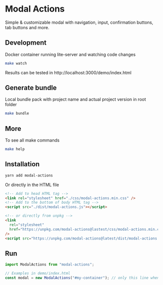 # Modal Actions

Simple & customizable modal with navigation, input, confirmation buttons, tab buttons and more.

## Development
Docker container running lite-server and watching code changes

```bash
make watch
```
Results can be tested in http://localhost:3000/demo/index.html

## Generate bundle
Local bundle pack with project name and actual project version in root folder

```bash
make bundle
```

## More
To see all make commands

```bash
make help
```
## Installation

```bash
yarn add modal-actions
```

Or directly in the HTML file

```html
<!-- Add to head HTML tag -->
<link rel="stylesheet" href="./css/modal-actions.min.css" />
<!-- Add to the bottom of body HTML tag -->
<script src="./dist/modal-actions.js"></script>

<!-- or directly from unpkg -->
<link
  rel="stylesheet"
  href="https://unpkg.com/modal-actions@lastest/css/modal-actions.min.css"
/>
<script src="https://unpkg.com/modal-actions@latest/dist/modal-actions.min.js"></script>
```

## Run

```js
import ModalActions from "modal-actions";

// Examples in demo/index.html
const modal = new ModalActions("#my-container"); // only this line when included with script HTML tag
```
